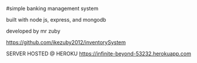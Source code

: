 #simple banking management system

built with node js, express, and mongodb

developed by mr zuby

https://github.com/ikezuby2012/inventorySystem

SERVER HOSTED @ HEROKU https://infinite-beyond-53232.herokuapp.com